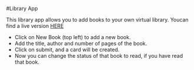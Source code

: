 #Library App

This library app allows you to add books to your own virtual library.
Youcan find a live version [HERE](https://library-app.now.sh/)

- Click on New Book (top left) to add a new book.
- Add the title, author and number of pages of the book.
- Click on submit, and a card will be created.
- Now you can change the status of that book to read, if you have read that book.
